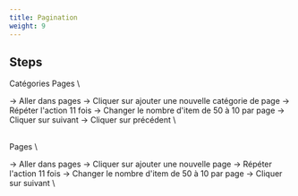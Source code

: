 ```yaml
---
title: Pagination
weight: 9
---
```

## Steps

Catégories Pages\

-> Aller dans pages 
-> Cliquer sur ajouter une nouvelle catégorie de page
-> Répéter l'action 11 fois
-> Changer le nombre d'item de 50 à 10 par page
-> Cliquer sur suivant
-> Cliquer sur précédent\
\
Pages\

-> Aller dans pages 
-> Cliquer sur ajouter une nouvelle page
-> Répéter l'action 11 fois
-> Changer le nombre d'item de 50 à 10 par page
-> Cliquer sur suivant\


